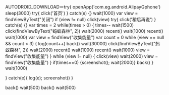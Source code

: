 AUTODROID_DOWNLOAD＝try{
openApp('com.eg.android.AlipayGphone')
sleep(3000)
try{ click('首页') } catch(e) {}
wait(1000)
var view = findViewByText("关闭")
if (view != null) click(view)
try{ click('稍后再说') } catch(e) {}
var times = 2
while(times > 0) {
    times--
    wait(1500)
    click(findViewByText("蚂蚁森林", 2))
    wait(2000)
recent()
wait(1000)
recent()
wait(1000)
    var view = findView("收集能量")
    var count = 0
    while (view == null && count < 3) {
        log(count++)
        back()
        wait(30000)
        click(findViewByText("蚂蚁森林", 2))
        wait(2000)
recent()
wait(1000)
recent()
wait(1000)
        view = findView("收集能量")
    }
    while (view != null) {
        click(view)
        wait(2000)
        view = findView("收集能量")
    }
if(times==0) {screenshot(); wait(2000)}
    back()
}
wait(1000)

} catch(e){ log(e); screenshot() }

back()
wait(500)
back()
wait(500)
